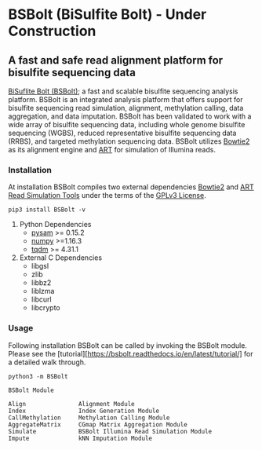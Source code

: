 # BSBolt (BiSulfite Bolt) - Under Construction
## A fast and safe read alignment platform for bisulfite sequencing data

[BiSuflite Bolt (BSBolt)](https://github.com/NuttyLogic/BSBolt); a fast and scalable bisulfite sequencing analysis platform. BSBolt is an integrated analysis 
platform that offers support for bisulfite sequencing read simulation, alignment, methylation calling, data aggregation, 
and data imputation. BSBolt has been validated to work with a wide array of bisulfite sequencing data, 
including whole genome bisulfite sequencing (WGBS), reduced representative bisulfite sequencing data (RRBS), 
and targeted methylation sequencing data. BSBolt utilizes 
[Bowtie2](http://bowtie-bio.sourceforge.net/bowtie2/manual.shtml) as its alignment engine and 
[ART](https://www.niehs.nih.gov/research/resources/software/biostatistics/art/index.cfm) for simulation of 
Illumina reads. 

### Installation

At installation BSBolt compiles two external dependencies 
[Bowtie2](http://bowtie-bio.sourceforge.net/bowtie2/manual.shtml)
and [ART Read Simulation Tools](https://www.niehs.nih.gov/research/resources/software/biostatistics/art/index.cfm) 
under the terms of the [GPLv3 License](https://www.gnu.org/licenses/gpl-3.0.html). 

```shell
pip3 install BSBolt -v
```

1. Python Dependencies
    - [pysam](https://github.com/pysam-developers/pysam) >= 0.15.2
    - [numpy](https://numpy.org/) >=1.16.3
    - [tqdm](https://github.com/tqdm/tqdm) >= 4.31.1
2. External C Dependencies
    - libgsl
    - zlib      
    - libbz2
    - liblzma
    - libcurl
    - libcrypto  
 
### Usage
Following installation BSBolt can be called by invoking the BSBolt module. Please see the [tutorial][https://bsbolt.readthedocs.io/en/latest/tutorial/] for 
a detailed walk through.

```shell
python3 -m BSBolt
```
 
```shell
BSBolt Module

Align               Alignment Module
Index               Index Generation Module
CallMethylation     Methylation Calling Module
AggregateMatrix     CGmap Matrix Aggregation Module
Simulate            BSBolt Illumina Read Simulation Module
Impute              kNN Imputation Module
```




